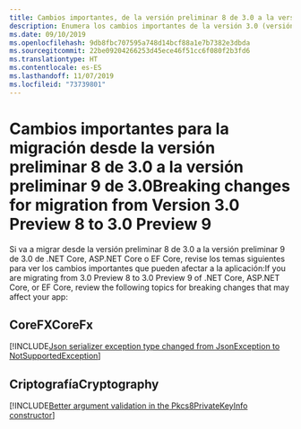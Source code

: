 ```yaml
---
title: Cambios importantes, de la versión preliminar 8 de 3.0 a la versión preliminar 9 de 3.0 (.NET Core)
description: Enumera los cambios importantes de la versión 3.0 (versión preliminar 7) a la versión 3.0 (versión preliminar 8) de .NET Core, ASP.NET Core y EF Core.
ms.date: 09/10/2019
ms.openlocfilehash: 9db8fbc707595a748d14bcf88a1e7b7382e3dbda
ms.sourcegitcommit: 22be09204266253d45ece46f51cc6f080f2b3fd6
ms.translationtype: HT
ms.contentlocale: es-ES
ms.lasthandoff: 11/07/2019
ms.locfileid: "73739801"
---
```

# <a name="breaking-changes-for-migration-from-version-30-preview-8-to-30-preview-9"></a><span data-ttu-id="6ffe4-103">Cambios importantes para la migración desde la versión preliminar 8 de 3.0 a la versión preliminar 9 de 3.0</span><span class="sxs-lookup"><span data-stu-id="6ffe4-103">Breaking changes for migration from Version 3.0 Preview 8 to 3.0 Preview 9</span></span>

<span data-ttu-id="6ffe4-104">Si va a migrar desde la versión preliminar 8 de 3.0 a la versión preliminar 9 de 3.0 de .NET Core, ASP.NET Core o EF Core, revise los temas siguientes para ver los cambios importantes que pueden afectar a la aplicación:</span><span class="sxs-lookup"><span data-stu-id="6ffe4-104">If you are migrating from 3.0 Preview 8 to 3.0 Preview 9 of .NET Core, ASP.NET Core, or EF Core, review the following topics for breaking changes that may affect your app:</span></span>

## <a name="corefx"></a><span data-ttu-id="6ffe4-105">CoreFX</span><span class="sxs-lookup"><span data-stu-id="6ffe4-105">CoreFx</span></span>

[!INCLUDE[Json serializer exception type changed from JsonException to NotSupportedException](~/includes/core-changes/corefx/serializer-throws-notsupportedexception.md)]

## <a name="cryptography"></a><span data-ttu-id="6ffe4-106">Criptografía</span><span class="sxs-lookup"><span data-stu-id="6ffe4-106">Cryptography</span></span>

[!INCLUDE[Better argument validation in the Pkcs8PrivateKeyInfo constructor](~/includes/core-changes/cryptography/better-argument-validation-in-pkcs8privatekeyinfo-ctor.md)]

